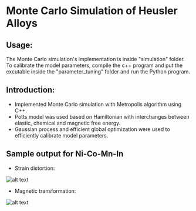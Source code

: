 # Monte Carlo Simulation of Heusler Alloys
## Usage:
   The Monte Carlo simulation's implementation is inside "simulation" folder. To calibrate the model parameters, compile the c++ program and put the excutable inside the "parameter_tuning" folder and run the Python program.

## Introduction:
* Implemented Monte Carlo simulation with Metropolis algorithm using C++.
* Potts model was used based on Hamiltonian with interchanges between elastic, chemical and magnetic free energy.
* Gaussian process and efficient global optimization were used to efficiently calibrate model parameters.

## Sample output for Ni-Co-Mn-In
* Strain distortion:

![alt text][plot1]

* Magnetic transformation:

![alt text][plot2]

[plot1]: https://github.tamu.edu/yuhao-wang/Monte-Carlo-Simulation-of-Heusler-Alloys/blob/master/strain1.png
[plot2]: https://github.tamu.edu/yuhao-wang/Monte-Carlo-Simulation-of-Heusler-Alloys/blob/master/Full_H_2.png
